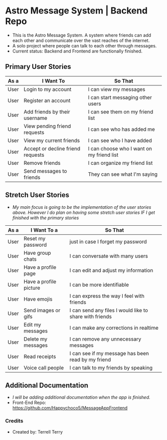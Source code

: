 # Astro Message System | Backend Repo
- This is the Astro Message System. A system where friends can add each other and communicate over the vast reaches of the internet.
- A solo project where people can talk to each other through messages.
- Current status: Backend and Frontend are functionally finished.
## Primary User Stories
|As a| I Want To|So That|
|----|----------|-------|
|User|Login to my account|I can view my messages|
|User|Register an account|I can start messaging other users|
|User|Add friends by their username|I can see them on my friend list|
|User|View pending friend requests|I can see who has added me|
|User|View my current friends|I can see who I have added|
|User|Accept or decline friend requests|I can choose who I want on my friend list|
|User|Remove friends|I can organize my friend list|
|User|Send messages to friends|They can see what I'm saying|
## Stretch User Stories
- *My main focus is going to be the implementation of the user stories above. However I do plan on having some stretch user stories IF I get finished with the primary stories*

|As a| I Want To a|So That|
|----|-----------|-------|
|User|Reset my password|just in case I forget my password|
|User|Have group chats|I can conversate with many users|
|User|Have a profile page|I can edit and adjust my information|
|User|Have a profile picture|I can be more identifiable|
|User|Have emojis|I can express the way I feel with friends|
|User|Send images or gifs|I can send any files I would like to share with friends|
|User|Edit my messages|I can make any corrections in realtime|
|User|Delete my messages|I can remove any unnecessary messages|
|User|Read receipts|I can see if my message has been read by my friend|
|User|Voice call people|I can talk to my friends by speaking|
## Additional Documentation
- *I will be adding additional documentation when the app is finished.*
- Front-End Repo: https://github.com/Happychoco5/MessageAppFrontend
### Credits
- Created by: Terrell Terry
